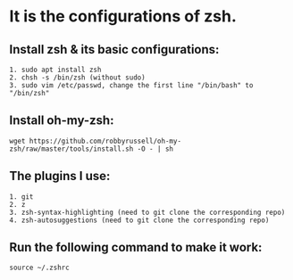# It is the configurations of zsh.

## Install zsh & its basic configurations:  
	1. sudo apt install zsh
	2. chsh -s /bin/zsh (without sudo)
	3. sudo vim /etc/passwd, change the first line "/bin/bash" to "/bin/zsh"

## Install oh-my-zsh:  
	wget https://github.com/robbyrussell/oh-my-zsh/raw/master/tools/install.sh -O - | sh

## The plugins I use:  
	1. git
	2. z
	3. zsh-syntax-highlighting (need to git clone the corresponding repo)
	4. zsh-autosuggestions (need to git clone the corresponding repo)

## Run the following command to make it work:
	source ~/.zshrc
